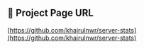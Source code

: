 ## 🔗 Project Page URL

[https://github.com/khairulnwr/server-stats](https://github.com/khairulnwr/server-stats)


